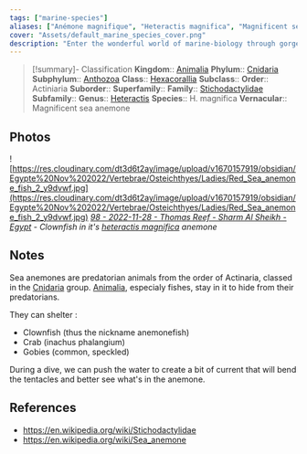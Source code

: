 ```yaml
---
tags: ["marine-species"]
aliases: ["Anémone magnifique", "Heteractis magnifica", "Magnificent sea anemone"]
cover: "Assets/default_marine_species_cover.png"
description: "Enter the wonderful world of marine-biology through gorgeous underwater pictures of marine animals."
---
```

> [!summary]- Classification
**Kingdom**:: [Animalia](Animalia.md)
**Phylum**:: [Cnidaria](Cnidaria.md)
**Subphylum**:: [Anthozoa](Anthozoa.md)
**Class**:: [Hexacorallia](Hexacorallia.md)
**Subclass**:: 
**Order**:: Actiniaria
**Suborder**::
**Superfamily**::
**Family**:: [Stichodactylidae](https://en.wikipedia.org/wiki/Stichodactylidae "Stichodactylidae")
**Subfamily**::
**Genus**:: [Heteractis](https://en.wikipedia.org/wiki/Heteractis "Heteractis")
**Species**:: H. magnifica
**Vernacular**:: Magnificent sea anemone


## Photos
![https://res.cloudinary.com/dt3d6t2ay/image/upload/v1670157919/obsidian/Egypte%20Nov%202022/Vertebrae/Osteichthyes/Ladies/Red_Sea_anemone_fish_2_y9dvwf.jpg](https://res.cloudinary.com/dt3d6t2ay/image/upload/v1670157919/obsidian/Egypte%20Nov%202022/Vertebrae/Osteichthyes/Ladies/Red_Sea_anemone_fish_2_y9dvwf.jpg)
*[98 - 2022-11-28 - Thomas Reef - Sharm Al Sheikh - Egypt](98%20-%202022-11-28%20-%20Thomas%20Reef%20-%20Sharm%20Al%20Sheikh%20-%20Egypt.md) - Clownfish in it's [heteractis magnifica](https://fr.wikipedia.org/wiki/Heteractis_magnifica) anemone*

## Notes
Sea anemones are predatorian animals from the order of Actinaria, classed in the [Cnidaria](Cnidaria.md) group. [Animalia](Animalia.md), especialy fishes, stay in it to hide from their predatorians. 

They can shelter :
- Clownfish (thus the nickname anemonefish)
- Crab (inachus phalangium)
- Gobies (common, speckled)

During a dive, we can push the water to create a bit of current that will bend the tentacles and better see what's in the anemone. 

## References
- https://en.wikipedia.org/wiki/Stichodactylidae
- https://en.wikipedia.org/wiki/Sea_anemone
